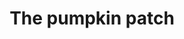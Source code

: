 ---
url: https://prdwebappstorage.blob.core.windows.net/kansaspattons/images/gallery-2009-10-18/photo00632.jpg
index: 12
title: The pumpkin patch
---
